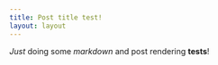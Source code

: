 ```yaml
---
title: Post title test!
layout: layout
---
```


*Just* doing some _markdown_ and post rendering __tests__!
